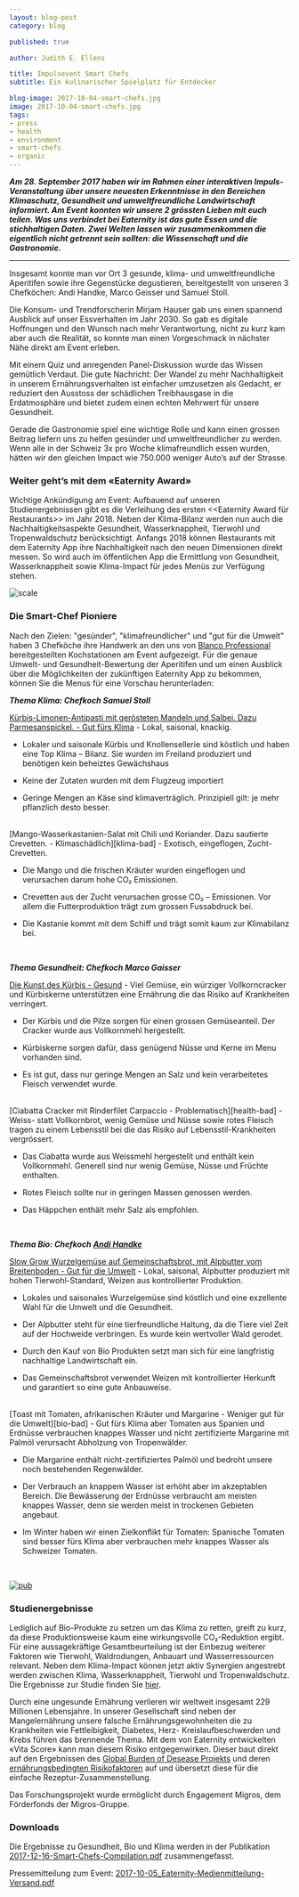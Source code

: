 ```yaml
---
layout: blog-post
category: blog

published: true

author: Judith E. Ellens

title: Impulsevent Smart Chefs
subtitle: Ein kulinarischer Spielplatz für Entdecker

blog-image: 2017-10-04-smart-chefs.jpg
image: 2017-10-04-smart-chefs.jpg
tags:
- press
- health
- environment
- smart-chefs
- organic
---
```


**_Am 28. September 2017 haben wir im Rahmen einer
interaktiven Impuls-Veranstaltung über unsere neuesten Erkenntnisse in den
Bereichen Klimaschutz, Gesundheit und umweltfreundliche Landwirtschaft
informiert. Am Event konnten wir unsere 2 grössten Lieben mit euch teilen. Was
uns verbindet bei Eaternity ist das gute Essen und die stichhaltigen Daten. Zwei
Welten lassen wir zusammenkommen die eigentlich nicht getrennt sein sollten: die
Wissenschaft und die Gastronomie._**

<hr />

Insgesamt konnte man vor Ort 3 gesunde, klima- und umweltfreundliche Aperitifen
sowie ihre Gegenstücke degustieren, bereitgestellt von unseren 3 Chefköchen:
Andi Handke, Marco Geisser und Samuel Stoll.

Die Konsum- und Trendforscherin Mirjam Hauser gab uns einen spannend Ausblick
auf unser Essverhalten im Jahr 2030. So gab es digitale Hoffnungen und den
Wunsch nach mehr Verantwortung, nicht zu kurz kam aber auch die Realität, so
konnte man einen Vorgeschmack in nächster Nähe direkt am Event erleben.

Mit einem Quiz und anregenden Panel-Diskussion wurde das Wissen gemütlich
Verdaut. Die gute Nachricht: Der Wandel zu mehr Nachhaltigkeit in unserem
Ernährungsverhalten ist einfacher umzusetzen als Gedacht, er reduziert den
Ausstoss der schädlichen Treibhausgase in die Erdatmosphäre und bietet zudem
einen echten Mehrwert für unsere Gesundheit.

Gerade die Gastronomie spiel eine wichtige Rolle und kann einen grossen Beitrag
liefern uns zu helfen gesünder und umweltfreundlicher zu werden. Wenn alle in
der Schweiz 3x pro Woche klimafreundlich essen wurden, hätten wir den gleichen
Impact wie 750.000 weniger Auto’s auf der Strasse.

### Weiter geht’s mit dem «Eaternity Award»

Wichtige Ankündigung am Event: Aufbauend auf unseren Studienergebnissen gibt es
die Verleihung des ersten <<Eaternity Award für Restaurants>> im Jahr 2018.
Neben der Klima-Bilanz werden nun auch die Nachhaltigkeitsaspekte Gesundheit,
Wasserknappheit, Tierwohl und Tropenwaldschutz berücksichtigt. Anfangs 2018
können Restaurants mit dem Eaternity App ihre Nachhaltigkeit nach den neuen
Dimensionen direkt messen. So wird auch im öffentlichen App die Ermittlung von
Gesundheit, Wasserknappheit sowie Klima-Impact für jedes Menüs zur Verfügung
stehen.

![scale](/assets/smart-chefs/illustration.png "App Illustration Menu")

### Die Smart-Chef Pioniere

Nach den Zielen: "gesünder", "klimafreundlicher" und "gut für die Umwelt" haben
3 Chefköche ihre Handwerk an den uns von [Blanco Professional][blanco]
bereitgestellten Kochstationen am Event aufgezeigt. Für die genaue Umwelt- und
Gesundheit-Bewertung der Aperitifen und um einen Ausblick über die Möglichkeiten
der zukünftigen Eaternity App zu bekommen, können Sie die Menus für eine
Vorschau herunterladen:

<em style="font-weight: bold;">**Thema Klima: Chefkoch Samuel Stoll**</em>

[Kürbis-Limonen-Antipasti mit gerösteten Mandeln und Salbei. Dazu
Parmesanspickel. - Gut fürs Klima][klima-good] - Lokal, saisonal, knackig.

* Lokaler und saisonale Kürbis und Knollensellerie sind köstlich und haben eine
  Top Klima – Bilanz. Sie wurden im Freiland produziert und benötigen kein
  beheiztes Gewächshaus

* Keine der Zutaten wurden mit dem Flugzeug importiert

* Geringe Mengen an Käse sind klimaverträglich. Prinzipiell gilt: je mehr
  pflanzlich desto besser.

<br />
[Mango-Wasserkastanien-Salat mit Chili und Koriander. Dazu sautierte Crevetten. - Klimaschädlich][klima-bad] - Exotisch, eingeflogen, Zucht-Crevetten.

* Die Mango und die frischen Kräuter wurden eingeflogen und verursachen darum
  hohe CO₂ Emissionen.

* Crevetten aus der Zucht verursachen grosse CO₂ – Emissionen. Vor allem die
  Futterproduktion trägt zum grossen Fussabdruck bei.

* Die Kastanie kommt mit dem Schiff und trägt somit kaum zur Klimabilanz bei.

<br />

<em style="font-weight: bold;">**Thema Gesundheit: Chefkoch Marco Gaisser**</em>

[Die Kunst des Kürbis - Gesund][health-good] - Viel Gemüse, ein würziger
Vollkorncracker und Kürbiskerne unterstützen eine Ernährung die das Risiko auf
Krankheiten verringert.

* Der Kürbis und die Pilze sorgen für einen grossen Gemüseanteil. Der Cracker
  wurde aus Vollkornmehl hergestellt.

* Kürbiskerne sorgen dafür, dass genügend Nüsse und Kerne im Menu vorhanden
  sind.

* Es ist gut, dass nur geringe Mengen an Salz und kein verarbeitetes Fleisch
  verwendet wurde.

<br />
[Ciabatta Cracker mit Rinderfilet Carpaccio - Problematisch][health-bad] - Weiss- statt Vollkornbrot, wenig Gemüse und Nüsse sowie rotes Fleisch tragen zu einem Lebensstil bei die das Risiko auf Lebensstil-Krankheiten vergrössert.

* Das Ciabatta wurde aus Weissmehl hergestellt und enthält kein Vollkornmehl.
  Generell sind nur wenig Gemüse, Nüsse und Früchte enthalten.

* Rotes Fleisch sollte nur in geringen Massen genossen werden.

* Das Häppchen enthält mehr Salz als empfohlen.

<br />

<em style="font-weight: bold;">**Thema Bio: Chefkoch [Andi Handke][hanke]**</em>

[Slow Grow Wurzelgemüse auf Gemeinschaftsbrot, mit Alpbutter vom Breitenboden -
Gut für die Umwelt][bio-good] - Lokal, saisonal, Alpbutter produziert mit hohen
Tierwohl-Standard, Weizen aus kontrollierter Produktion.

* Lokales und saisonales Wurzelgemüse sind köstlich und eine exzellente Wahl für
  die Umwelt und die Gesundheit.

* Der Alpbutter steht für eine tierfreundliche Haltung, da die Tiere viel Zeit
  auf der Hochweide verbringen. Es wurde kein wertvoller Wald gerodet.

* Durch den Kauf von Bio Produkten setzt man sich für eine langfristig
  nachhaltige Landwirtschaft ein.

* Das Gemeinschaftsbrot verwendet Weizen mit kontrollierter Herkunft und
  garantiert so eine gute Anbauweise.

<br />
[Toast mit Tomaten, afrikanischen Kräuter und Margarine - Weniger gut für die Umwelt][bio-bad] - Gut fürs Klima aber Tomaten aus Spanien und Erdnüsse verbrauchen knappes Wasser und nicht zertifizierte Margarine mit Palmöl verursacht Abholzung von Tropenwälder.

* Die Margarine enthält nicht-zertifiziertes Palmöl und bedroht unsere noch
  bestehenden Regenwälder.

* Der Verbrauch an knappem Wasser ist erhöht aber im akzeptablen Bereich. Die
  Bewässerung der Erdnüsse verbraucht am meisten knappes Wasser, denn sie werden
  meist in trockenen Gebieten angebaut.

* Im Winter haben wir einen Zielkonflikt für Tomaten: Spanische Tomaten sind
  besser fürs Klima aber verbrauchen mehr knappes Wasser als Schweizer Tomaten.

<br />

[![pub](/assets/smart-chefs/cover.jpg "Publication")][summary]

### Studienergebnisse

Lediglich auf Bio-Produkte zu setzen um das Klima zu retten, greift zu kurz, da
diese Produktionsweise kaum eine wirkungsvolle CO₂-Reduktion ergibt. Für eine
aussagekräftige Gesamtbeurteilung ist der Einbezug weiterer Faktoren wie
Tierwohl, Waldrodungen, Anbauart und Wasserressourcen relevant. Neben dem
Klima-Impact können jetzt aktiv Synergien angestrebt werden zwischen Klima,
Wasserknappheit, Tierwohl und Tropenwaldschutz. Die Ergebnisse zur Studie finden
Sie [hier][organic].

Durch eine ungesunde Ernährung verlieren wir weltweit insgesamt 229 Millionen
Lebensjahre. In unserer Gesellschaft sind neben der Mangelernährung unsere
falsche Ernährungsgewohnheiten die zu Krankheiten wie Fettleibigkeit, Diabetes,
Herz- Kreislaufbeschwerden und Krebs führen das brennende Thema. Mit dem von
Eaternity entwickelten «Vita Score» kann man diesem Risiko entgegenwirken.
Dieser baut direkt auf den Ergebnissen des [Global Burden of Desease
Projekts][gbd] und deren [ernährungsbedingten Risikofaktoren][health] auf und
übersetzt diese für die einfache Rezeptur-Zusammenstellung.

Das Forschungsprojekt wurde ermöglicht durch Engagement Migros, dem Förderfonds
der Migros-Gruppe.

### Downloads

Die Ergebnisse zu Gesundheit, Bio und Klima werden in der Publikation
[2017-12-16-Smart-Chefs-Compilation.pdf][summary] zusammengefasst.

Pressemitteilung zum Event:
[2017-10-05_Eaternity-Medienmitteilung-Versand.pdf][presse]

[hanke]: http://andihandke.ch
[blanco]: http://www.blanco-professional.com
[bio-bad]: http://www.eaternity.org/assets/smart-chefs/Illustration-Organic-Bad.pdf
[bio-good]: http://www.eaternity.org/assets/smart-chefs/Illustration-Organic-Good.pdf
[klima-bad]: http://www.eaternity.org/assets/smart-chefs/Illustration-Klima-Bad.pdf
[klima-good]: http://www.eaternity.org/assets/smart-chefs/Illustration-Klima-Good.pdf
[health-bad]: http://www.eaternity.org/assets/smart-chefs/Illustration-Health-Bad.pdf
[health-good]: http://www.eaternity.org/assets/smart-chefs/Illustration-Health-Good.pdf
[health]: http://www.eaternity.org/assets/smart-chefs/Dietary-Risk-Factors.pdf
[organic]: http://www.eaternity.org/assets/smart-chefs/170927-Eaternity-fact_sheet_booklet.pdf
[summary]: http://www.eaternity.org/assets/smart-chefs/2017-12-16-Smart-Chefs-Compilation.pdf
[presse]: http://www.eaternity.org/assets/smart-chefs/2017-10-05_Eaternity-Medienmitteilung-Versand.pdf
[gbd]: http://www.healthdata.org/gbd
